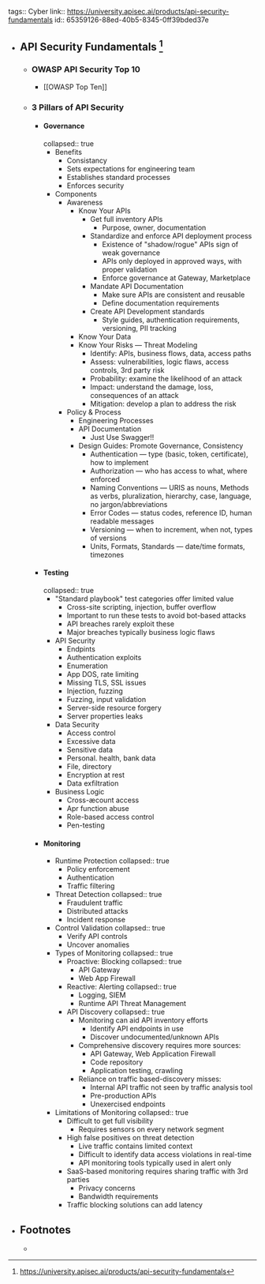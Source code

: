 tags:: Cyber
link:: https://university.apisec.ai/products/api-security-fundamentals
id:: 65359126-88ed-40b5-8345-0ff39bded37e

- ## API Security Fundamentals [^1]
	- ### OWASP API Security Top 10
		- [[OWASP Top Ten]]
	- ### 3 Pillars of API Security
		- #### Governance
		  collapsed:: true
			- Benefits
				- Consistancy
				- Sets expectations for engineering team
				- Establishes standard processes
				- Enforces security
			- Components
				- Awareness
					- Know Your APIs
						- Get full inventory APIs
							- Purpose, owner, documentation
						- Standardize and enforce API deployment process
							- Existence of "shadow/rogue" APIs sign of weak governance
							- APIs only deployed in approved ways, with proper validation
							- Enforce governance at Gateway, Marketplace
						- Mandate API Documentation
							- Make sure APIs are consistent and reusable
							- Define documentation requirements
						- Create API Development standards
							- Style guides, authentication requirements, versioning, PII tracking
					- Know Your Data
					- Know Your Risks — Threat Modeling
						- Identify: APIs, business flows, data, access paths
						- Assess: vulnerabilities, logic flaws, access controls, 3rd party risk
						- Probability: examine the likelihood of an attack
						- Impact: understand the damage, loss, consequences of an attack
						- Mitigation: develop a plan to address the risk
				- Policy & Process
					- Engineering Processes
					- API Documentation
						- Just Use Swagger!!
					- Design Guides: Promote Governance, Consistency
						- Authentication — type (basic, token, certificate), how to implement
						- Authorization — who has access to what, where enforced
						- Naming Conventions — URIS as nouns, Methods as verbs, pluralization, hierarchy, case, language, no jargon/abbreviations
						- Error Codes — status codes, reference ID, human readable messages
						- Versioning — when to increment, when not, types of versions
						- Units, Formats, Standards — date/time formats, timezones
		- #### Testing
		  collapsed:: true
			- "Standard playbook" test categories offer limited value
				- Cross-site scripting, injection, buffer overflow
				- Important to run these tests to avoid bot-based attacks
				- API breaches rarely exploit these
				- Major breaches typically business logic flaws
			- API Security
				- Endpints
				- Authentication exploits
				- Enumeration
				- App DOS, rate limiting
				- Missing TLS, SSL issues
				- Injection, fuzzing
				- Fuzzing, input validation
				- Server-side resource forgery
				- Server properties leaks
			- Data Security
				- Access control
				- Excessive data
				- Sensitive data
				- Personal. health, bank data
				- File, directory
				- Encryption at rest
				- Data exfiltration
			- Business Logic
				- Cross-æcount access
				- Apr function abuse
				- Role-based access control
				- Pen-testing
		- #### Monitoring
			- Runtime Protection
			  collapsed:: true
				- Policy enforcement
				- Authentication
				- Traffic filtering
			- Threat Detection
			  collapsed:: true
				- Fraudulent traffic
				- Distributed attacks
				- Incident response
			- Control Validation
			  collapsed:: true
				- Verify API controls
				- Uncover anomalies
			- Types of Monitoring
			  collapsed:: true
				- Proactive: Blocking
				  collapsed:: true
					- API Gateway
					- Web App Firewall
				- Reactive: Alerting
				  collapsed:: true
					- Logging, SIEM
					- Runtime API Threat Management
				- API Discovery
				  collapsed:: true
					- Monitoring can aid API inventory efforts
						- Identify API endpoints in use
						- Discover undocumented/unknown APIs
					- Comprehensive discovery requires more sources:
						- API Gateway, Web Application Firewall
						- Code repository
						- Application testing, crawling
					- Reliance on traffic based-discovery misses:
						- Internal API traffic not seen by traffic analysis tool
						- Pre-production APIs
						- Unexercised endpoints
			- Limitations of Monitoring
			  collapsed:: true
				- Difficult to get full visibility
					- Requires sensors on every network segment
				- High false positives on threat detection
					- Live traffic contains limited context
					- Difficult to identify data access violations in real-time
					- API monitoring tools typically used in alert only
				- SaaS-based monitoring requires sharing traffic with 3rd parties
					- Privacy concerns
					- Bandwidth requirements
				- Traffic blocking solutions can add latency
- ## Footnotes
	- [^1]: https://university.apisec.ai/products/api-security-fundamentals